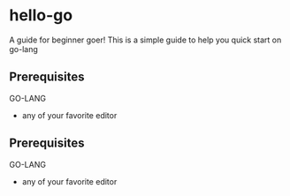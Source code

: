 # hello-go

A guide for beginner goer!
This is a simple guide to help you quick start on go-lang


## Prerequisites
GO-LANG

* any of your favorite editor 

## Prerequisites
GO-LANG


* any of your favorite editor 





